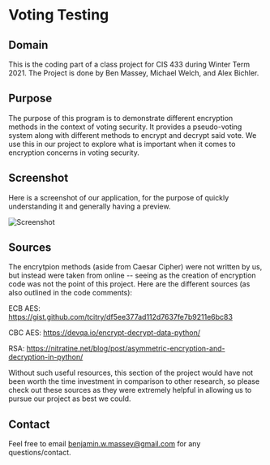 # Voting Testing

## Domain

This is the coding part of a class project for CIS 433 during Winter Term 2021.
The Project is done by Ben Massey, Michael Welch, and Alex Bichler.

## Purpose

The purpose of this program is to demonstrate different encryption methods in
the context of voting security. It provides a pseudo-voting system along with
different methods to encrypt and decrypt said vote. We use this in our project
to explore what is important when it comes to encryption concerns in voting security.

## Screenshot

Here is a screenshot of our application, for the purpose of quickly understanding
it and generally having a preview. 

![Screenshot](https://i.imgur.com/7KqbF1Y.png)

## Sources

The encrytpion methods (aside from Caesar Cipher) were not written by us, but
instead were taken from online -- seeing as the creation of encryption code
was not the point of this project. Here are the different sources (as also
outlined in the code comments):

ECB AES: https://gist.github.com/tcitry/df5ee377ad112d7637fe7b9211e6bc83

CBC AES: https://devqa.io/encrypt-decrypt-data-python/

RSA: https://nitratine.net/blog/post/asymmetric-encryption-and-decryption-in-python/

Without such useful resources, this section of the project would have not been
worth the time investment in comparison to other research, so please check out
these sources as they were extremely helpful in allowing us to pursue our project
as best we could.

## Contact

Feel free to email benjamin.w.massey@gmail.com for any questions/contact.
